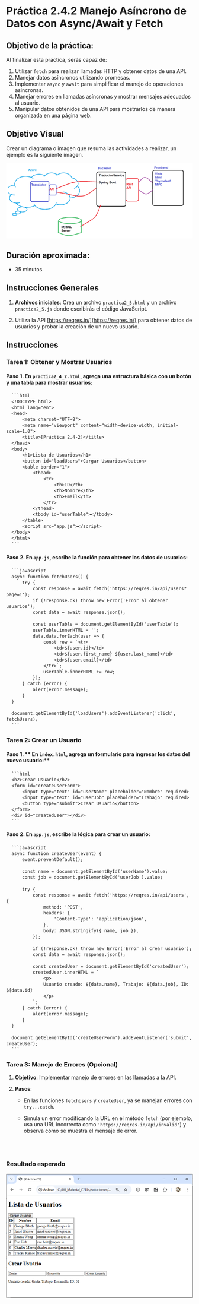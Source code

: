 # Práctica 2.4.2  Manejo Asíncrono de Datos con Async/Await y Fetch

## Objetivo de la práctica:
Al finalizar esta práctica, serás capaz de:
1. Utilizar `fetch` para realizar llamadas HTTP y obtener datos de una API.
2. Manejar datos asíncronos utilizando promesas.
3. Implementar `async` y `await` para simplificar el manejo de operaciones asíncronas.
4. Manejar errores en llamadas asíncronas y mostrar mensajes adecuados al usuario.
5. Manipular datos obtenidos de una API para mostrarlos de manera organizada en una página web.
 

## Objetivo Visual 
Crear un diagrama o imagen que resuma las actividades a realizar, un ejemplo es la siguiente imagen. 

![diagrama1](../images/img1.png)

## Duración aproximada:
- 35 minutos.
 
## Instrucciones Generales

1. **Archivos iniciales**: Crea un archivo `practica2_5.html` y un archivo `practica2_5.js` donde escribirás el código JavaScript.

2. Utiliza la API [https://reqres.in/](https://reqres.in/) para obtener datos de usuarios y probar la creación de un nuevo usuario.


## Instrucciones

### **Tarea 1: Obtener y Mostrar Usuarios**

#### Paso 1. **En `practica2_4_2.html`, agrega una estructura básica con un botón y una tabla para mostrar usuarios:**

      ```html
      <!DOCTYPE html>
      <html lang="en">
      <head>
          <meta charset="UTF-8">
          <meta name="viewport" content="width=device-width, initial-scale=1.0">
          <title>[Práctica 2.4-2]</title>
      </head>
      <body>
          <h1>Lista de Usuarios</h1>
          <button id="loadUsers">Cargar Usuarios</button>
          <table border="1">
              <thead>
                  <tr>
                      <th>ID</th>
                      <th>Nombre</th>
                      <th>Email</th>
                  </tr>
              </thead>
              <tbody id="userTable"></tbody>
          </table>
          <script src="app.js"></script>
      </body>
      </html>
      ```

#### Paso 2. **En `app.js`, escribe la función para obtener los datos de usuarios:**

      ```javascript
      async function fetchUsers() {
          try {
              const response = await fetch('https://reqres.in/api/users?page=1');
              if (!response.ok) throw new Error('Error al obtener usuarios');
              const data = await response.json();

              const userTable = document.getElementById('userTable');
              userTable.innerHTML = '';  
              data.data.forEach(user => {
                  const row = `<tr>
                      <td>${user.id}</td>
                      <td>${user.first_name} ${user.last_name}</td>
                      <td>${user.email}</td>
                  </tr>`;
                  userTable.innerHTML += row;
              });
          } catch (error) {
              alert(error.message);
          }
      }

      document.getElementById('loadUsers').addEventListener('click', fetchUsers);
      ```
 

### **Tarea 2: Crear un Usuario**

#### Paso 1. ** En `index.html`, agrega un formulario para ingresar los datos del nuevo usuario:**

      ```html
      <h2>Crear Usuario</h2>
      <form id="createUserForm">
          <input type="text" id="userName" placeholder="Nombre" required>
          <input type="text" id="userJob" placeholder="Trabajo" required>
          <button type="submit">Crear Usuario</button>
      </form>
      <div id="createdUser"></div>
      ```

#### Paso 2. **En `app.js`, escribe la lógica para crear un usuario:**

      ```javascript
      async function createUser(event) {
          event.preventDefault();  
          
          const name = document.getElementById('userName').value;
          const job = document.getElementById('userJob').value;

          try {
              const response = await fetch('https://reqres.in/api/users', {
                  method: 'POST',
                  headers: {
                      'Content-Type': 'application/json',
                  },
                  body: JSON.stringify({ name, job }),
              });

              if (!response.ok) throw new Error('Error al crear usuario');
              const data = await response.json();

              const createdUser = document.getElementById('createdUser');
              createdUser.innerHTML = `
                  <p>
                  Usuario creado: ${data.name}, Trabajo: ${data.job}, ID: ${data.id}
                  </p>
              `;
          } catch (error) {
              alert(error.message);
          }
      }

      document.getElementById('createUserForm').addEventListener('submit', createUser);
      ```

### **Tarea 3: Manejo de Errores (Opcional)**

1. **Objetivo**: Implementar manejo de errores en las llamadas a la API.

2. **Pasos**:
   - En las funciones `fetchUsers` y `createUser`, ya se manejan errores con `try...catch`.

   - Simula un error modificando la URL en el método `fetch` (por ejemplo, usa una URL incorrecta como `'https://reqres.in/api/invalid'`) y observa cómo se muestra el mensaje de error.
   
   
<br/><br/>

### Resultado esperado


![imagen resultado](../images/image2_5_1.png)
